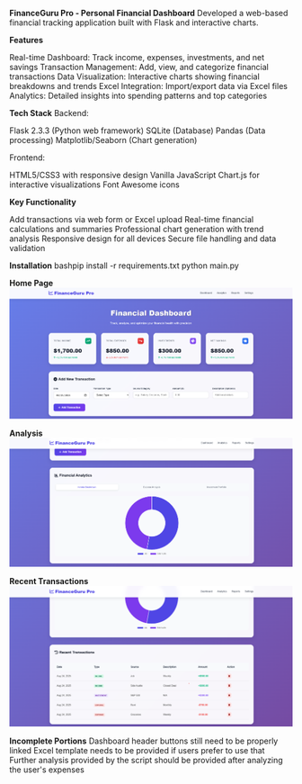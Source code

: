 **FinanceGuru Pro - Personal Financial Dashboard**
Developed a web-based financial tracking application built with Flask and interactive charts.

**Features**

Real-time Dashboard: Track income, expenses, investments, and net savings
Transaction Management: Add, view, and categorize financial transactions
Data Visualization: Interactive charts showing financial breakdowns and trends
Excel Integration: Import/export data via Excel files
Analytics: Detailed insights into spending patterns and top categories

**Tech Stack**
Backend:

Flask 2.3.3 (Python web framework)
SQLite (Database)
Pandas (Data processing)
Matplotlib/Seaborn (Chart generation)

Frontend:

HTML5/CSS3 with responsive design
Vanilla JavaScript
Chart.js for interactive visualizations
Font Awesome icons

**Key Functionality**

Add transactions via web form or Excel upload
Real-time financial calculations and summaries
Professional chart generation with trend analysis
Responsive design for all devices
Secure file handling and data validation

**Installation**
bashpip install -r requirements.txt
python main.py


**Home Page**
![Alt text](dashboard.png)

**Analysis**
![Alt text](Analytics.png)

**Recent Transactions**
![Alt text](Recent.png)


**Incomplete Portions**
Dashboard header buttons still need to be properly linked
Excel template needs to be provided if users prefer to use that
Further analysis provided by the script should be provided after analyzing the user's expenses
